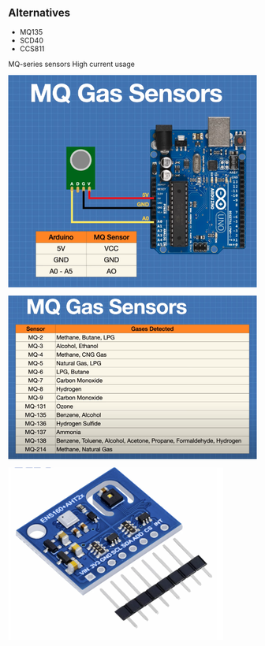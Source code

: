 ## Alternatives

- MQ135
- SCD40
- CCS811

MQ-series sensors
High current usage

![](../../img/Screenshot%202024-06-27%20at%2000.54.22.png)

![](../../img/Screenshot%202024-06-27%20at%2000.53.48.png)

![](../../img/Screenshot%202024-07-21%20at%2001.49.01.png)